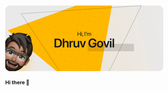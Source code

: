 ![Hi, I'm Dhruv Govil](https://github.com/dgovil/dgovil/raw/master/images/banner.png?raw=true "Hi, I'm Dhruv Govil")

### Hi there 👋

<!--
**dgovil/dgovil** is a ✨ _special_ ✨ repository because its `README.md` (this file) appears on your GitHub profile.

Here are some ideas to get you started:

- 🔭 I’m currently working on ...
- 🌱 I’m currently learning ...
- 👯 I’m looking to collaborate on ...
- 🤔 I’m looking for help with ...
- 💬 Ask me about ...
- 📫 How to reach me: ...
- 😄 Pronouns: ...
- ⚡ Fun fact: ...
-->

